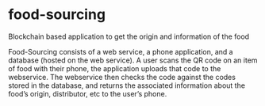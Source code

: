 # food-sourcing
Blockchain based application to get the origin and information of the food

Food-Sourcing consists of a web service, a phone application, and a database (hosted on the web service). A user scans the QR code on an item of food with their phone, the application uploads that code to the webservice. The webservice then checks the code against the codes stored in the database, and returns the associated information about the food’s origin, distributor, etc to the user’s phone.

